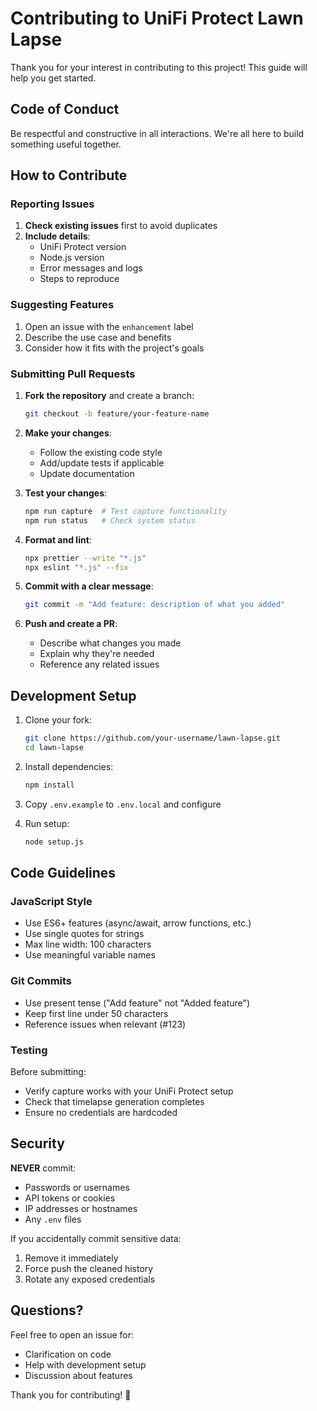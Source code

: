 # Contributing to UniFi Protect Lawn Lapse

Thank you for your interest in contributing to this project! This guide will help you get started.

## Code of Conduct

Be respectful and constructive in all interactions. We're all here to build something useful together.

## How to Contribute

### Reporting Issues

1. **Check existing issues** first to avoid duplicates
2. **Include details**:
   - UniFi Protect version
   - Node.js version
   - Error messages and logs
   - Steps to reproduce

### Suggesting Features

1. Open an issue with the `enhancement` label
2. Describe the use case and benefits
3. Consider how it fits with the project's goals

### Submitting Pull Requests

1. **Fork the repository** and create a branch:
   ```bash
   git checkout -b feature/your-feature-name
   ```

2. **Make your changes**:
   - Follow the existing code style
   - Add/update tests if applicable
   - Update documentation

3. **Test your changes**:
   ```bash
   npm run capture  # Test capture functionality
   npm run status   # Check system status
   ```

4. **Format and lint**:
   ```bash
   npx prettier --write "*.js"
   npx eslint "*.js" --fix
   ```

5. **Commit with a clear message**:
   ```bash
   git commit -m "Add feature: description of what you added"
   ```

6. **Push and create a PR**:
   - Describe what changes you made
   - Explain why they're needed
   - Reference any related issues

## Development Setup

1. Clone your fork:
   ```bash
   git clone https://github.com/your-username/lawn-lapse.git
   cd lawn-lapse
   ```

2. Install dependencies:
   ```bash
   npm install
   ```

3. Copy `.env.example` to `.env.local` and configure

4. Run setup:
   ```bash
   node setup.js
   ```

## Code Guidelines

### JavaScript Style

- Use ES6+ features (async/await, arrow functions, etc.)
- Use single quotes for strings
- Max line width: 100 characters
- Use meaningful variable names

### Git Commits

- Use present tense ("Add feature" not "Added feature")
- Keep first line under 50 characters
- Reference issues when relevant (#123)

### Testing

Before submitting:
- Verify capture works with your UniFi Protect setup
- Check that timelapse generation completes
- Ensure no credentials are hardcoded

## Security

**NEVER** commit:
- Passwords or usernames
- API tokens or cookies
- IP addresses or hostnames
- Any `.env` files

If you accidentally commit sensitive data:
1. Remove it immediately
2. Force push the cleaned history
3. Rotate any exposed credentials

## Questions?

Feel free to open an issue for:
- Clarification on code
- Help with development setup
- Discussion about features

Thank you for contributing! 🎥